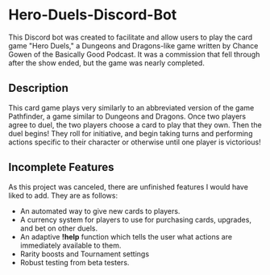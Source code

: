 # Hero-Duels-Discord-Bot
This Discord bot was created to facilitate and allow users to play the card game "Hero Duels," a Dungeons and Dragons-like 
game written by Chance Gowen of the Basically Good Podcast. It was a commission that fell through after the show ended, 
but the game was nearly completed.

## Description
This card game plays very similarly to an abbreviated version of the game Pathfinder, a game similar to Dungeons and Dragons.
Once two players agree to duel, the two players choose a card to play that they own. Then the duel begins!
They roll for initiative, and begin taking turns and performing actions specific to their character or otherwise until one player
is victorious! 

## Incomplete Features
As this project was canceled, there are unfinished features I would have liked to add. They are as follows:
  - An automated way to give new cards to players.
  - A currency system for players to use for purchasing cards, upgrades, and bet on other duels.
  - An adaptive **!help** function which tells the user what actions are immediately available to them.
  - Rarity boosts and Tournament settings
  - Robust testing from beta testers.
